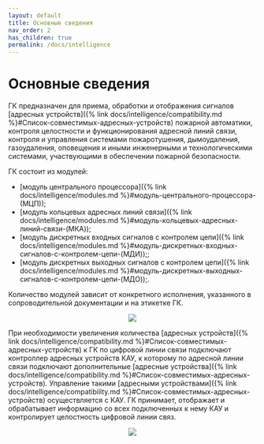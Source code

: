 ```yaml
---
layout: default
title: Основные сведения
nav_order: 2
has_children: true
permalink: /docs/intelligence
---
```


# Основные сведения

ГК предназначен для приема, обработки и отображения сигналов [адресных устройств]({% link docs/intelligence/compatibility.md %}#Список-совместимых-адресных-устройств) пожарной автоматики, контроля целостности и функционирования адресной линий связи, контроля и управления системами пожаротушения, дымоудаления, газоудаления, оповещения и иными инженерными и технологическими системами, участвующими в обеспечении пожарной безопасности.

ГК состоит из модулей:
- [модуль центрального процессора]({% link docs/intelligence/modules.md %}#модуль-центрального-процессора-(МЦП));
- [модуль кольцевых адресных линий связи]({% link docs/intelligence/modules.md %}#модуль-кольцевых-адресных-линий-связи-(МКА));
- [модуль дискретных входных сигналов с контролем цепи]({% link docs/intelligence/modules.md %}#модуль-дискретных-входных-сигналов-с-контролем-цепи-(МДИ));;
- [модуль дискретных выходных сигналов с контролем цепи]({% link docs/intelligence/modules.md %}#модуль-дискретных-выходных-сигналов-с-контролем-цепи-(МДО));.

Количество модулей зависит от конкретного исполнения, указанного в сопроводительной документации и на этикетке ГК.

<p align="center">
<img src="../assets/images/designation.png">
</p>

При необходимости увеличения количества [адресных устройств]({% link docs/intelligence/compatibility.md %}#Список-совместимых-адресных-устройств) к ГК по цифровой линии связи подключают контроллер адресных устройств КАУ, к которому по адресной линии связи подключают дополнительные [адресные устройства]({% link docs/intelligence/compatibility.md %}#Список-совместимых-адресных-устройств). Управление такими [адресными устройствами]({% link docs/intelligence/compatibility.md %}#Список-совместимых-адресных-устройств) осуществляется с КАУ. ГК принимает, отображает и обрабатывает информацию со всех подключенных к нему КАУ и контролирует целостность цифровой линии связ.

<p align="center">
<img src="../assets/images/intelligence.png">
</p>
